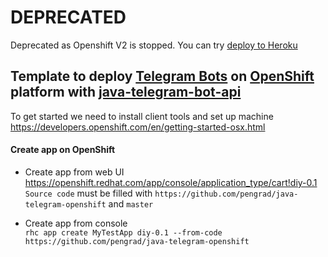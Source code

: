 # DEPRECATED

Deprecated as Openshift V2 is stopped. You can try [deploy to Heroku](https://github.com/pengrad/telegram-bot-heroku)

## Template to deploy [Telegram Bots](https://core.telegram.org/bots/) on [OpenShift](https://www.openshift.com) platform with [java-telegram-bot-api](https://github.com/pengrad/java-telegram-bot-api)

To get started we need to install client tools and set up machine  
https://developers.openshift.com/en/getting-started-osx.html

#### Create app on OpenShift
- Create app from web UI  
https://openshift.redhat.com/app/console/application_type/cart!diy-0.1  
`Source code` must be filled with `https://github.com/pengrad/java-telegram-openshift` and `master`

- Create app from console  
`rhc app create MyTestApp diy-0.1 --from-code https://github.com/pengrad/java-telegram-openshift`

